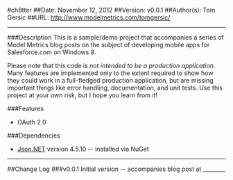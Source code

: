 #ch8tter
##Date: November 12, 2012
##Version: v0.0.1
##Author(s): Tom Gersic
##URL: http://www.modelmetrics.com/tomgersic/

----------
###Description
This is a sample/demo project that accompanies a series of Model Metrics blog posts on the subject of developing mobile apps for Salesforce.com on Windows 8. 

Please note that this code is *not intended to be a production application*. Many features are implemented only to the extent required to show how they could work in a full-fledged production application, but are missing important things like error handling, documentation, and unit tests. Use this project at your own risk, but I hope you learn from it!

###Features
* OAuth 2.0

###Dependencies
* [Json.NET][1] version 4.5.10 -- installed via NuGet

----------

##Change Log
###v0.0.1
Initial version -- accompanies blog post at ________


  [1]: http://james.newtonking.com/projects/json-net.aspx